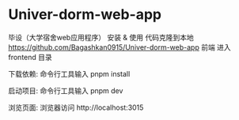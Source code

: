 # Univer-dorm-web-app
毕设（大学宿舍web应用程序）
安装 & 使用
代码克隆到本地 https://github.com/Bagashkan0915/Univer-dorm-web-app
前端
进入 frontend 目录

下载依赖: 命令行工具输入 pnpm install

启动项目: 命令行工具输入 pnpm dev

浏览页面: 浏览器访问 http://localhost:3015
